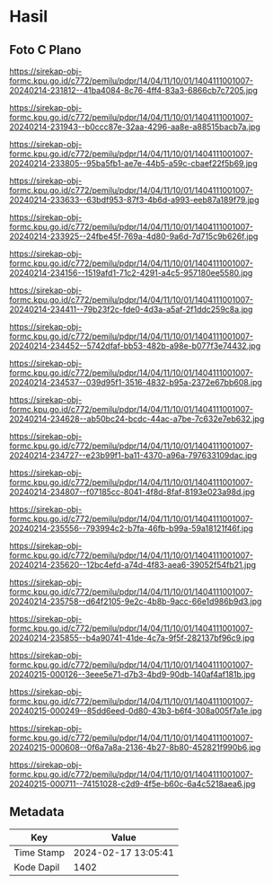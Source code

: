 # Hasil

## Foto C Plano

https://sirekap-obj-formc.kpu.go.id/c772/pemilu/pdpr/14/04/11/10/01/1404111001007-20240214-231812--41ba4084-8c76-4ff4-83a3-6866cb7c7205.jpg

https://sirekap-obj-formc.kpu.go.id/c772/pemilu/pdpr/14/04/11/10/01/1404111001007-20240214-231943--b0ccc87e-32aa-4296-aa8e-a88515bacb7a.jpg

https://sirekap-obj-formc.kpu.go.id/c772/pemilu/pdpr/14/04/11/10/01/1404111001007-20240214-233805--95ba5fb1-ae7e-44b5-a59c-cbaef22f5b69.jpg

https://sirekap-obj-formc.kpu.go.id/c772/pemilu/pdpr/14/04/11/10/01/1404111001007-20240214-233633--63bdf953-87f3-4b6d-a993-eeb87a189f79.jpg

https://sirekap-obj-formc.kpu.go.id/c772/pemilu/pdpr/14/04/11/10/01/1404111001007-20240214-233925--24fbe45f-769a-4d80-9a6d-7d715c9b626f.jpg

https://sirekap-obj-formc.kpu.go.id/c772/pemilu/pdpr/14/04/11/10/01/1404111001007-20240214-234156--1519afd1-71c2-4291-a4c5-957180ee5580.jpg

https://sirekap-obj-formc.kpu.go.id/c772/pemilu/pdpr/14/04/11/10/01/1404111001007-20240214-234411--79b23f2c-fde0-4d3a-a5af-2f1ddc259c8a.jpg

https://sirekap-obj-formc.kpu.go.id/c772/pemilu/pdpr/14/04/11/10/01/1404111001007-20240214-234452--5742dfaf-bb53-482b-a98e-b077f3e74432.jpg

https://sirekap-obj-formc.kpu.go.id/c772/pemilu/pdpr/14/04/11/10/01/1404111001007-20240214-234537--039d95f1-3516-4832-b95a-2372e67bb608.jpg

https://sirekap-obj-formc.kpu.go.id/c772/pemilu/pdpr/14/04/11/10/01/1404111001007-20240214-234628--ab50bc24-bcdc-44ac-a7be-7c632e7eb632.jpg

https://sirekap-obj-formc.kpu.go.id/c772/pemilu/pdpr/14/04/11/10/01/1404111001007-20240214-234727--e23b99f1-ba11-4370-a96a-797633109dac.jpg

https://sirekap-obj-formc.kpu.go.id/c772/pemilu/pdpr/14/04/11/10/01/1404111001007-20240214-234807--f07185cc-8041-4f8d-8faf-8193e023a98d.jpg

https://sirekap-obj-formc.kpu.go.id/c772/pemilu/pdpr/14/04/11/10/01/1404111001007-20240214-235556--793994c2-b7fa-46fb-b99a-59a18121f46f.jpg

https://sirekap-obj-formc.kpu.go.id/c772/pemilu/pdpr/14/04/11/10/01/1404111001007-20240214-235620--12bc4efd-a74d-4f83-aea6-39052f54fb21.jpg

https://sirekap-obj-formc.kpu.go.id/c772/pemilu/pdpr/14/04/11/10/01/1404111001007-20240214-235758--d64f2105-9e2c-4b8b-9acc-66e1d986b9d3.jpg

https://sirekap-obj-formc.kpu.go.id/c772/pemilu/pdpr/14/04/11/10/01/1404111001007-20240214-235855--b4a90741-41de-4c7a-9f5f-282137bf96c9.jpg

https://sirekap-obj-formc.kpu.go.id/c772/pemilu/pdpr/14/04/11/10/01/1404111001007-20240215-000126--3eee5e71-d7b3-4bd9-90db-140af4af181b.jpg

https://sirekap-obj-formc.kpu.go.id/c772/pemilu/pdpr/14/04/11/10/01/1404111001007-20240215-000249--85dd6eed-0d80-43b3-b6f4-308a005f7a1e.jpg

https://sirekap-obj-formc.kpu.go.id/c772/pemilu/pdpr/14/04/11/10/01/1404111001007-20240215-000608--0f6a7a8a-2136-4b27-8b80-452821f990b6.jpg

https://sirekap-obj-formc.kpu.go.id/c772/pemilu/pdpr/14/04/11/10/01/1404111001007-20240215-000711--74151028-c2d9-4f5e-b60c-6a4c5218aea6.jpg


## Metadata

| Key        | Value               |
| ---------- | ------------------- |
| Time Stamp | 2024-02-17 13:05:41 |
| Kode Dapil | 1402                |



